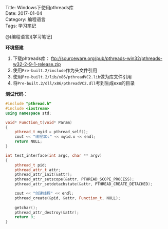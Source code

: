 Title: Windows下使用pthreads库   
Date: 2017-01-04           
Category: 编程语言      
Tags: 学习笔记 

@(编程语言)[学习笔记]

**环境搭建**
1. 下载phtreads库： ftp://sourceware.org/pub/pthreads-win32/pthreads-w32-2-9-1-release.zip
2. 使用`Pre-built.2/include`作为头文件引用
3. 使用`Pre-built.2/lib/x86/pthreadVC2.lib`做为库文件引用
4. 将`Pre-built.2/dll/x86/pthreadVC2.dll`考到生成exe的目录

**测试代码：**
```cpp
#include "pthread.h"
#include <iostream>
using namespace std;

void* Function_t(void* Param)  
{  
	pthread_t myid = pthread_self();  
	cout << "线程ID:" << myid.x << endl;  
	return NULL;  
} 

int test_interface(int argc, char ** argv)
{
	pthread_t pid;  
	pthread_attr_t attr;  
	pthread_attr_init(&attr);  
	pthread_attr_setscope(&attr, PTHREAD_SCOPE_PROCESS);  
	pthread_attr_setdetachstate(&attr, PTHREAD_CREATE_DETACHED); 

	cout << "创建线程" << endl;
	pthread_create(&pid, &attr, Function_t, NULL);  
	
	getchar();  
	pthread_attr_destroy(&attr);  
	return 0;  
}
```